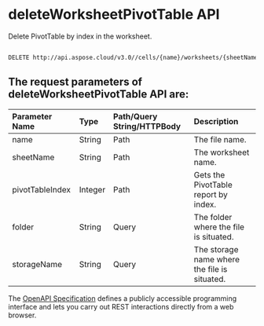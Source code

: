 # **deleteWorksheetPivotTable API**

Delete PivotTable by index in the worksheet. 

```bash

DELETE http://api.aspose.cloud/v3.0//cells/{name}/worksheets/{sheetName}/pivottables/{pivotTableIndex}

```

## The request parameters of **deleteWorksheetPivotTable** API are: 

| Parameter Name | Type | Path/Query String/HTTPBody | Description | 
| :- | :- | :- |:- | 
|name|String|Path|The file name.|
|sheetName|String|Path|The worksheet name.|
|pivotTableIndex|Integer|Path|Gets the PivotTable report by index.|
|folder|String|Query|The folder where the file is situated.|
|storageName|String|Query|The storage name where the file is situated.|


The [OpenAPI Specification](https://reference.aspose.cloud/cells/#/PivotTablesController/DeleteWorksheetPivotTable) defines a publicly accessible programming interface and lets you carry out REST interactions directly from a web browser.

